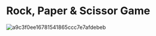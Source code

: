 # Rock, Paper & Scissor Game


![a9c3f0ee16781541865ccc7e7afdebeb](https://github.com/Ajay84sia/Mini-Projects/assets/98752820/269e6926-a30f-4502-8aad-097e8dedb9f6)
